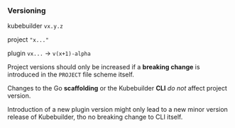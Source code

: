 ### Versioning

kubebuilder `vx.y.z`

project `"x..."`

plugin `vx...` → `v(x+1)-alpha`

Project versions should only be increased if a **breaking change** is introduced in the `PROJECT` file scheme itself.

Changes to the Go **scaffolding** or the Kubebuilder **CLI** *do not* affect project version.

Introduction of a new plugin version might only lead to a new minor version release of Kubebuilder, tho no breaking change to CLI itself.